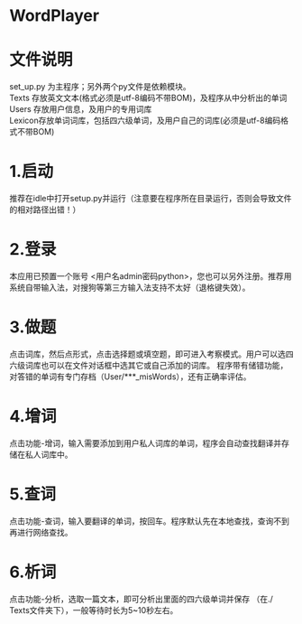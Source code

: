 # WordPlayer

# 文件说明   
set_up.py 为主程序；另外两个py文件是依赖模块。  
Texts 存放英文文本(格式必须是utf-8编码不带BOM)，及程序从中分析出的单词     
Users 存放用户信息，及用户的专用词库   
Lexicon存放单词词库，包括四六级单词，及用户自己的词库(必须是utf-8编码格式不带BOM)    
# 1.启动    
推荐在idle中打开setup.py并运行（注意要在程序所在目录运行，否则会导致文件的相对路径出错！）   
# 2.登录   
本应用已预置一个账号 <用户名admin密码python>，您也可以另外注册。推荐用系统自带输入法，对搜狗等第三方输入法支持不太好（退格键失效）。  
# 3.做题   
点击词库，然后点形式，点击选择题或填空题，即可进入考察模式。用户可以选四六级词库也可以在文件对话框中选其它或自己添加的词库。
程序带有储错功能，对答错的单词有专门存档（User/***_misWords），还有正确率评估。   
# 4.增词   
点击功能-增词，输入需要添加到用户私人词库的单词，程序会自动查找翻译并存储在私人词库中。   
# 5.查词    
点击功能-查词，输入要翻译的单词，按回车。程序默认先在本地查找，查询不到再进行网络查找。   
# 6.析词   
点击功能-分析，选取一篇文本，即可分析出里面的四六级单词并保存      （在./ Texts文件夹下），一般等待时长为5~10秒左右。   